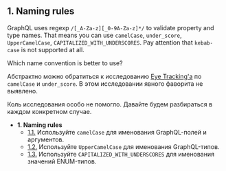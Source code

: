 ## 1. Naming rules

GraphQL uses regexp `/[_A-Za-z][_0-9A-Za-z]*/` to validate property and type names. That means you can use `camelCase`, `under_score`, `UpperCamelCase`, `CAPITALIZED_WITH_UNDERSCORES`. Pay attention that `kebab-case` is not supported at all.

Which name convention is better to use?

Абстрактно можно обратиться к исследованию [Eye Tracking'а](http://www.cs.kent.edu/~jmaletic/papers/ICPC2010-CamelCaseUnderScoreClouds.pdf) по `camelCase` и `under_score`. В этом исследовании явного фаворита не выявлено.

Коль исследования особо не помогло. Давайте будем разбираться в каждом конкретном случае.

- **1. Naming rules** 
  - [1.1.](./1.1-fields-args.md) Используйте `camelCase` для именования GraphQL-полей и аргументов.
  - [1.2.](./1.2-types.md) Используйте `UpperCamelCase` для именования GraphQL-типов.
  - [1.3.](./1.3-enum.md) Используйте `CAPITALIZED_WITH_UNDERSCORES` для именования значений ENUM-типов.